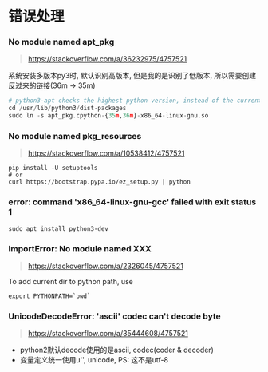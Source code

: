 错误处理
=======

### No module named apt_pkg

> <https://stackoverflow.com/a/36232975/4757521>

系统安装多版本py3时, 默认识别高版本, 但是我的是识别了低版本,
所以需要创建反过来的链接(36m -> 35m)

``` python
# python3-apt checks the highest python version, instead of the current python version in use.
cd /usr/lib/python3/dist-packages
sudo ln -s apt_pkg.cpython-{35m,36m}-x86_64-linux-gnu.so
```

### No module named pkg_resources
> <https://stackoverflow.com/a/10538412/4757521>

    pip install -U setuptools
    # or
    curl https://bootstrap.pypa.io/ez_setup.py | python

### error: command 'x86_64-linux-gnu-gcc' failed with exit status 1

    sudo apt install python3-dev

### ImportError: No module named XXX

> <https://stackoverflow.com/a/2326045/4757521>

To add current dir to python path, use

    export PYTHONPATH=`pwd`

### UnicodeDecodeError: 'ascii' codec can't decode byte

> <https://stackoverflow.com/a/35444608/4757521>

- python2默认decode使用的是ascii, codec(coder & decoder)
- 变量定义统一使用u'', unicode, PS: 这不是utf-8
